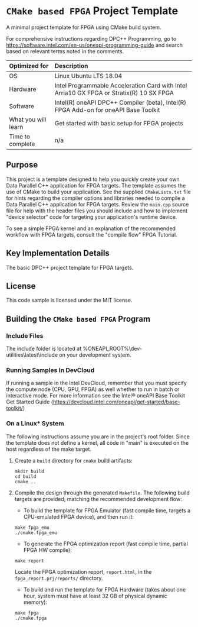 # `CMake based FPGA` Project Template
A minimal project template for FPGA using CMake build system.

For comprehensive instructions regarding DPC++ Programming, go to https://software.intel.com/en-us/oneapi-programming-guide and search based on relevant terms noted in the comments.

| Optimized for                     | Description
|:---                               |:---
| OS                                | Linux Ubuntu LTS 18.04
| Hardware                          | Intel Programmable Acceleration Card with Intel Arria10 GX FPGA or Stratix(R) 10 SX FPGA
| Software                          | Intel(R) oneAPI DPC++ Compiler (beta), Intel(R) FPGA Add-on for oneAPI Base Toolkit
| What you will learn               | Get started with basic setup for FPGA projects
| Time to complete                  | n/a

## Purpose
This project is a template designed to help you quickly create your own Data Parallel C++ application for FPGA targets. The template assumes the use of CMake to build your application. See the supplied `CMakeLists.txt` file for hints regarding the compiler options and libraries needed to compile a Data Parallel C++ application for FPGA targets. Review the `main.cpp` source file for help with the header files you should include and how to implement "device selector" code for targeting your application's runtime device.

To see a simple FPGA kernel and an explanation of the recommended workflow with FPGA targets, consult the "compile flow" FPGA Tutorial.

## Key Implementation Details
The basic DPC++ project template for FPGA targets.

## License
This code sample is licensed under the MIT license.

## Building the `CMake based FPGA` Program

### Include Files
The include folder is located at %ONEAPI_ROOT%\dev-utilities\latest\include on your development system.

### Running Samples In DevCloud
If running a sample in the Intel DevCloud, remember that you must specify the compute node (CPU, GPU, FPGA) as well whether to run in batch or interactive mode. For more information see the Intel® oneAPI Base Toolkit Get Started Guide (https://devcloud.intel.com/oneapi/get-started/base-toolkit/)

### On a Linux* System
The following instructions assume you are in the project's root folder. Since the template does not define a kernel, all code in "main" is executed on the host regardless of the make target.

1. Create a `build` directory for `cmake` build artifacts:

    ```
    mkdir build
    cd build
    cmake ..
    ```
2. Compile the design through the generated `Makefile`. The following build targets are provided, matching the recommended development flow:

   * To build the template for FPGA Emulator (fast compile time, targets a CPU-emulated FPGA device), and then run it:

    ```
    make fpga_emu
    ./cmake.fpga_emu
    ```

   * To generate the FPGA optimization report (fast compile time, partial FPGA HW compile):

    ```
    make report
    ```
    Locate the FPGA optimization report, `report.html`, in the `fpga_report.prj/reports/` directory.

   * To build and run the template for FPGA Hardware (takes about one hour, system must have at least 32 GB of physical dynamic memory):

    ```
    make fpga
    ./cmake.fpga
    ```